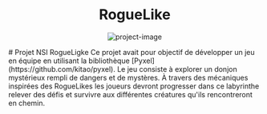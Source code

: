 <h1 align="center" id="title">RogueLike</h1>

<p align="center"><img src="https://www.nintendo.com/eu/media/images/10_share_images/games_15/wiiu_download_software_5/SI_WiiUDS_TheBindingOfIsaacRebirth.jpg" alt="project-image"></p>

<p id="description"># Projet NSI RogueLigke Ce projet avait pour objectif de développer un jeu en équipe en utilisant la bibliothèque [Pyxel](https://github.com/kitao/pyxel). Le jeu consiste à explorer un donjon mystérieux rempli de dangers et de mystères. À travers des mécaniques inspirées des RogueLikes les joueurs devront progresser dans ce labyrinthe relever des défis et survivre aux différentes créatures qu'ils rencontreront en chemin.</p>